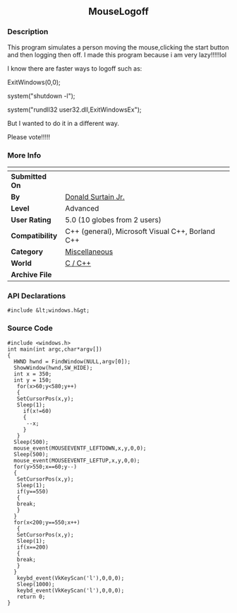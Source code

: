 ﻿<div align="center">

## MouseLogoff


</div>

### Description

This program simulates a person moving the mouse,clicking the start button and then logging then off. I made this program because i am very lazy!!!!!lol

I know there are faster ways to logoff such as:

ExitWindows(0,0);

system("shutdown -l");

system("rundll32 user32.dll,ExitWindowsEx");

But I wanted to do it in a different way.

Please vote!!!!!
 
### More Info
 


<span>             |<span>
---                |---
**Submitted On**   |
**By**             |[Donald Surtain Jr\.](https://github.com/Planet-Source-Code/PSCIndex/blob/master/ByAuthor/donald-surtain-jr.md)
**Level**          |Advanced
**User Rating**    |5.0 (10 globes from 2 users)
**Compatibility**  |C\+\+ \(general\), Microsoft Visual C\+\+, Borland C\+\+
**Category**       |[Miscellaneous](https://github.com/Planet-Source-Code/PSCIndex/blob/master/ByCategory/miscellaneous__3-1.md)
**World**          |[C / C\+\+](https://github.com/Planet-Source-Code/PSCIndex/blob/master/ByWorld/c-c.md)
**Archive File**   |[](https://github.com/Planet-Source-Code/donald-surtain-jr-mouselogoff__3-11162/archive/master.zip)

### API Declarations

```
#include &lt;windows.h&gt;
```


### Source Code

```
#include <windows.h>
int main(int argc,char*argv[])
{
  HWND hwnd = FindWindow(NULL,argv[0]);
  ShowWindow(hwnd,SW_HIDE);
  int x = 350;
  int y = 150;
   for(x>60;y<580;y++)
   {
   SetCursorPos(x,y);
   Sleep(1);
     if(x!=60)
     {
      --x;
     }
   }
  Sleep(500);
  mouse_event(MOUSEEVENTF_LEFTDOWN,x,y,0,0);
  Sleep(500);
  mouse_event(MOUSEEVENTF_LEFTUP,x,y,0,0);
  for(y>550;x==60;y--)
  {
   SetCursorPos(x,y);
   Sleep(1);
   if(y==550)
   {
   break;
   }
  }
  for(x<200;y==550;x++)
   {
   SetCursorPos(x,y);
   Sleep(1);
   if(x==200)
   {
   break;
   }
  }
   keybd_event(VkKeyScan('l'),0,0,0);
   Sleep(1000);
   keybd_event(VkKeyScan('l'),0,0,0);
   return 0;
}
```

